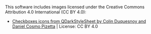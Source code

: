 This software includes images licensed under the Creative Commons Attribution 4.0 International (CC BY 4.0):
- [Checkboxes icons from QDarkStyleSheet by Colin Duquesnoy and Daniel Cosmo Pizetta](https://github.com/ColinDuquesnoy/QDarkStyleSheet) | License: CC BY 4.0